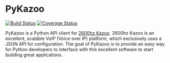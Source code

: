 # PyKazoo
[![Build Status](https://travis-ci.org/tnewman/PyKazoo.svg?branch=master)](https://travis-ci.org/tnewman/PyKazoo)
[![Coverage Status](https://coveralls.io/repos/tnewman/PyKazoo/badge.svg?branch=master&service=github)](https://coveralls.io/github/tnewman/PyKazoo?branch=master)

PyKazoo is a Python API client for [2600hz Kazoo](https://2600hz.atlassian.net/wiki/display/docs/Overview). 2600hz 
Kazoo is an excellent, scalable VoIP (Voice over IP) platform, which exclusively uses a JSON API for configuration. 
The goal of PyKazoo is to provide an easy way for Python developers to interface with this excellent software to start 
building great applications.